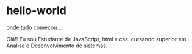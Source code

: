 # hello-world
onde tudo começou...

Olá!! Eu sou Estudante de JavaScript, html e css. 
cursando superior em Análise e Desenvolvimento de sistemas.
